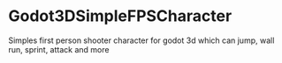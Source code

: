 # Godot3DSimpleFPSCharacter
Simples first person shooter character for godot 3d which can jump, wall run, sprint, attack and more
